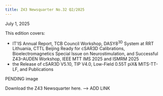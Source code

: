```yaml
---
title: Z43 Newsquarter No.32 Q2/2025
---
```

July 1, 2025

This edition covers:  
- IT'IS Annual Report, TCB Council Workshop, DASY8<sup>3D</sup> System at RRT Lithuania, CTTL Beijing Ready for cSAR3D Calibrations, Bioelectromagnetics Special Issue on Neurostimulation, and Successful Z43–AUDEN Workshop, IEEE MTT IMS 2025 and ISMRM 2025
- the Release of cSAR3D V5.10, TIP V4.0, Low-Field 0.55T piX& MITS-TT-LF, and Publications

PENDING image 

Download the Z43 Newsquarter here. --> ADD LINK
